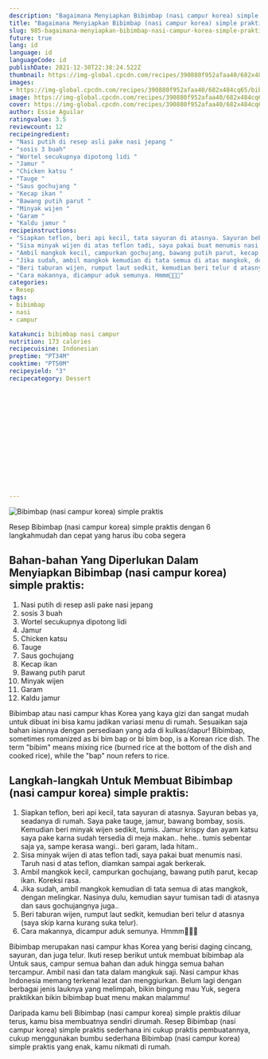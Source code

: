 ```yaml
---
description: "Bagaimana Menyiapkan Bibimbap (nasi campur korea) simple praktis Anti Gagal"
title: "Bagaimana Menyiapkan Bibimbap (nasi campur korea) simple praktis Anti Gagal"
slug: 985-bagaimana-menyiapkan-bibimbap-nasi-campur-korea-simple-praktis-anti-gagal
future: true
lang: id
language: id
languageCode: id
publishDate: 2021-12-30T22:38:24.522Z 
thumbnail: https://img-global.cpcdn.com/recipes/390880f952afaa40/682x484cq65/bibimbap-nasi-campur-korea-simple-praktis-foto-resep-utama.webp
images:
- https://img-global.cpcdn.com/recipes/390880f952afaa40/682x484cq65/bibimbap-nasi-campur-korea-simple-praktis-foto-resep-utama.webp
image: https://img-global.cpcdn.com/recipes/390880f952afaa40/682x484cq65/bibimbap-nasi-campur-korea-simple-praktis-foto-resep-utama.webp
cover: https://img-global.cpcdn.com/recipes/390880f952afaa40/682x484cq65/bibimbap-nasi-campur-korea-simple-praktis-foto-resep-utama.webp
author: Essie Aguilar
ratingvalue: 3.5
reviewcount: 12
recipeingredient:
- "Nasi putih di resep asli pake nasi jepang "
- "sosis 3 buah"
- "Wortel secukupnya dipotong lidi "
- "Jamur "
- "Chicken katsu "
- "Tauge "
- "Saus gochujang "
- "Kecap ikan "
- "Bawang putih parut "
- "Minyak wijen "
- "Garam "
- "Kaldu jamur "
recipeinstructions:
- "Siapkan teflon, beri api kecil, tata sayuran di atasnya. Sayuran bebas ya, seadanya di rumah. Saya pake tauge, jamur, bawang bombay, sosis. Kemudian beri minyak wijen sedikit, tumis. Jamur krispy dan ayam katsu saya pake karna sudah tersedia di meja makan.. hehe.. tumis sebentar saja ya, sampe kerasa wangi.. beri garam, lada hitam.."
- "Sisa minyak wijen di atas teflon tadi, saya pakai buat menumis nasi. Taruh nasi d atas teflon, diamkan sampai agak berkerak."
- "Ambil mangkok kecil, campurkan gochujang, bawang putih parut, kecap ikan. Koreksi rasa."
- "Jika sudah, ambil mangkok kemudian di tata semua di atas mangkok, dengan melingkar. Nasinya dulu, kemudian sayur tumisan tadi di atasnya dan saus gochujangnya juga.."
- "Beri taburan wijen, rumput laut sedkit, kemudian beri telur d atasnya (saya skip karna kurang suka telur)."
- "Cara makannya, dicampur aduk semunya. Hmmm🤤🤤🤤"
categories:
- Resep
tags:
- bibimbap
- nasi
- campur

katakunci: bibimbap nasi campur 
nutrition: 173 calories
recipecuisine: Indonesian
preptime: "PT34M"
cooktime: "PT50M"
recipeyield: "3"
recipecategory: Dessert


     
    
    
    
    
    
    
    
    
    
    
      
    
---
```



![Bibimbap (nasi campur korea) simple praktis](https://img-global.cpcdn.com/recipes/390880f952afaa40/682x484cq65/bibimbap-nasi-campur-korea-simple-praktis-foto-resep-utama.webp)

Resep Bibimbap (nasi campur korea) simple praktis    dengan 6 langkahmudah dan cepat yang harus ibu coba segera

<!--inarticleads1-->

## Bahan-bahan Yang Diperlukan Dalam Menyiapkan Bibimbap (nasi campur korea) simple praktis:

1. Nasi putih di resep asli pake nasi jepang 
1. sosis 3 buah
1. Wortel secukupnya dipotong lidi 
1. Jamur 
1. Chicken katsu 
1. Tauge 
1. Saus gochujang 
1. Kecap ikan 
1. Bawang putih parut 
1. Minyak wijen 
1. Garam 
1. Kaldu jamur 

Bibimbap atau nasi campur khas Korea yang kaya gizi dan sangat mudah untuk dibuat ini bisa kamu jadikan variasi menu di rumah. Sesuaikan saja bahan isiannya dengan persediaan yang ada di kulkas/dapur! Bibimbap, sometimes romanized as bi bim bap or bi bim bop, is a Korean rice dish. The term &#34;bibim&#34; means mixing rice (burned rice at the bottom of the dish and cooked rice), while the &#34;bap&#34; noun refers to rice. 

<!--inarticleads2-->

## Langkah-langkah Untuk Membuat Bibimbap (nasi campur korea) simple praktis:

1. Siapkan teflon, beri api kecil, tata sayuran di atasnya. Sayuran bebas ya, seadanya di rumah. Saya pake tauge, jamur, bawang bombay, sosis. Kemudian beri minyak wijen sedikit, tumis. Jamur krispy dan ayam katsu saya pake karna sudah tersedia di meja makan.. hehe.. tumis sebentar saja ya, sampe kerasa wangi.. beri garam, lada hitam..
1. Sisa minyak wijen di atas teflon tadi, saya pakai buat menumis nasi. Taruh nasi d atas teflon, diamkan sampai agak berkerak.
1. Ambil mangkok kecil, campurkan gochujang, bawang putih parut, kecap ikan. Koreksi rasa.
1. Jika sudah, ambil mangkok kemudian di tata semua di atas mangkok, dengan melingkar. Nasinya dulu, kemudian sayur tumisan tadi di atasnya dan saus gochujangnya juga..
1. Beri taburan wijen, rumput laut sedkit, kemudian beri telur d atasnya (saya skip karna kurang suka telur).
1. Cara makannya, dicampur aduk semunya. Hmmm🤤🤤🤤


Bibimbap merupakan nasi campur khas Korea yang berisi daging cincang, sayuran, dan juga telur. Ikuti resep berikut untuk membuat bibimbap ala Untuk saus, campur semua bahan dan aduk hingga semua bahan tercampur. Ambil nasi dan tata dalam mangkuk saji. Nasi campur khas Indonesia memang terkenal lezat dan menggiurkan. Belum lagi dengan berbagai jenis lauknya yang melimpah, bikin bingung mau Yuk, segera praktikkan bikin bibimbap buat menu makan malammu! 

Daripada kamu beli  Bibimbap (nasi campur korea) simple praktis  diluar terus, kamu  bisa membuatnya sendiri dirumah. Resep  Bibimbap (nasi campur korea) simple praktis  sederhana ini cukup praktis pembuatannya, cukup menggunakan bumbu sederhana  Bibimbap (nasi campur korea) simple praktis  yang enak, kamu nikmati di rumah.
